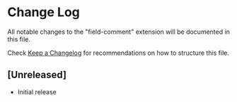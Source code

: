 # Change Log

All notable changes to the "field-comment" extension will be documented in this file.

Check [Keep a Changelog](http://keepachangelog.com/) for recommendations on how to structure this file.

## [Unreleased]

- Initial release
